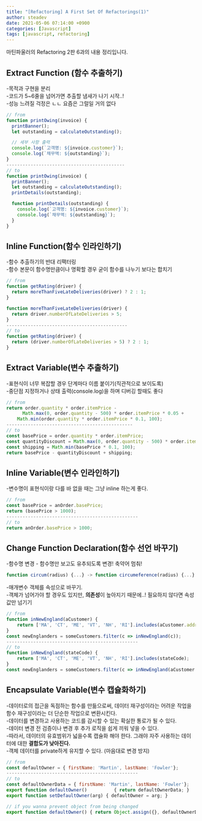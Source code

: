```yaml
---
title: "[Refactoring] A First Set Of Refactorings(1)"
author: steadev
date: 2021-05-06 07:14:00 +0900
categories: [Javascript]
tags: [javascript, refactoring]
---
```



마틴파울러의 Refactoring 2판 6과의 내용 정리입니다.

## Extract Function (함수 추출하기)

\-목적과 구현을 분리  
\-코드가 5~6줄을 넘어가면 추출할 냄새가 나기 시작..!  
\-성능 느려질 걱정은 ㄴㄴ 요즘은 그럴일 거의 없다  
  

```javascript
// from
function printOwing(invoice) {
  printBanner();
  let outstanding = calculateOutstanding();

  // 세부 사항 출력
  console.log(`고객명: ${invoice.customer}`);
  console.log(`채무액: ${outstanding}`);
}   
--------------------------------------------
// to
function printOwing(invoice) {
  printBanner();
  let outstanding = calculateOutstanding();
  printDetails(outstanding);

  function printDetails(outstanding) {
    console.log(`고객명: ${invoice.customer}`);
    console.log(`채무액: ${outstanding}`);
  }
}
```

## Inline Function(함수 인라인하기)

\-함수 추출하기의 반대 리팩터링  
\-함수 본문이 함수명만큼이나 명확할 경우 굳이 함수를 나누기 보다는 합치기  
  

```javascript
// from
function getRating(driver) {
  return moreThanFiveLateDeliveries(driver) ? 2 : 1;
}

function moreThanFiveLateDeliveries(driver) {
  return driver.numberOfLateDeliveries > 5;
}
---------------------------------------------
// to
function getRating(driver) {
  return (driver.numberOfLateDeliveries > 5) ? 2 : 1;
}
```

## Extract Variable(변수 추출하기)

\-표현식이 너무 복잡할 경우 단계마다 이름 붙이기(직관적으로 보이도록)  
\-중단점 지정하거나 상태 출력(console.log)을 하며 디버깅 할때도 좋다  
  

```javascript
// from
return order.quantity * order.itemPrice - 
      Math.max(0, order.quantity - 500) * order.itemPrice * 0.05 +
    Math.min(order.quantity * order.itemPrice * 0.1, 100);
-----------------------------------------------
// to
const basePrice = order.quantity * order.itemPrice;
const quantityDiscount = Math.max(0, order.quantity - 500) * order.itemPrice * 0.05;
const shipping = Math.min(basePrice * 0.1, 100);
return basePrice - quantityDiscount + shipping;
```

## Inline Variable(변수 인라인하기)

\-변수명이 표현식이랑 다를 바 없을 때는 그냥 inline 하는게 좋다.  
  

```javascript
// from
const basePrice = anOrder.basePrice;
return (basePrice > 1000);
-------------------------------------------------
// to
return anOrder.basePrice > 1000;
```

## Change Function Declaration(함수 선언 바꾸기)

\-함수명 변경 - 함수명만 보고도 유추되도록 변경! 축약어 멈춰!  
  

```javascript
function circum(radius) {...} -> function circumeference(radius) {...}
```

\-매개변수 객체를 속성으로 바꾸기.  
\-객체가 넘어가야 할 경우도 있지만, **의존성**이 높아지기 때문에..! 필요하지 않다면 속성값만 넘기기

```javascript
// from
function inNewEngland(aCustomer) {
    return ['MA', 'CT', 'ME', 'VT', 'NH', 'RI'].includes(aCustomer.address.state);  
}
const newEnglanders = someCustomers.filter(c => inNewEngland(c));
-------------------------------------------------
// to
function inNewEngland(stateCode) {
    return ['MA', 'CT', 'ME', 'VT', 'NH', 'RI'].includes(stateCode);  
}
const newEnglanders = someCustomers.filter(c => inNewEngland(aCustomer.address.state));
```

## Encapsulate Variable(변수 캡슐화하기)

\-데이터로의 접근을 독점하는 함수를 만듦으로써, 데이터 재구성이라는 어려운 작업을 함수 재구성이라는 더 단순한 작업으로 변환시킨다.  
\-데이터를 변경하고 사용하는 코드를 감시할 수 있는 확실한 통로가 될 수 있다.  
\-데이터 변경 전 검증이나 변경 후 추가 로직을 쉽게 끼워 넣을 수 있다.  
\-따라서, 데이터의 유효범위가 넓을수록 캡슐화 해야 한다. 그래야 자주 사용하는 데이터에 대한 **결합도가 낮아진다.**  
\-객체 데이터를 private하게 유지할 수 있다. (마음대로 변경 방지)  
  

```javascript
// from
const defaultOwner = { firstName: 'Martin', lastName: 'Fowler'};
-------------------------------------------------
// to
const defaultOwnerData = { firstName: 'Martin', lastName: 'Fowler'};
export function defaultOwner()          { return defaultOwnerData; }
export function setDefaultOwner(arg) { defaultOwner = arg; }

// if you wanna prevent object from being changed
export function defaultOwner() { return Object.assign({}, defaultOwnerData); }
```